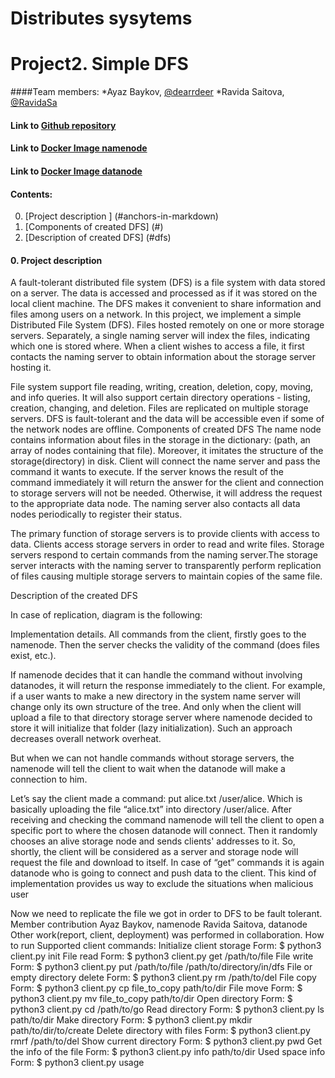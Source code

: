 # Distributes sysytems
# Project2. Simple DFS

####Team members:
*Ayaz Baykov, [@dearrdeer](@dearrdeer)
*Ravida Saitova, [@RavidaSa](@RavidaSa)

#### Link to [Github repository](https://github.com/dearrdeer/dist_fs)
#### Link to [Docker Image namenode](https://hub.docker.com/repository/docker/deardeer322/namenode)
#### Link to [Docker Image datanode](https://hub.docker.com/repository/docker/deardeer322/datanode)

#### Contents:
0. [Project description ] (#anchors-in-markdown)
1. [Components of created DFS] (#)
2. [Description of created DFS] (#dfs)

#### 0. __Project description__ <a name="anchors-in-markdown"></a>

A fault-tolerant distributed file system (DFS) is a file system with data stored on a server. The data is accessed and processed as if it was stored on the local client machine. The DFS makes it convenient to share information and files among users on a network.  In this project, we implement a simple Distributed File System (DFS). Files hosted remotely on one or more storage servers. Separately, a single naming server will index the files, indicating which one is stored where. When a client wishes to access a file, it first contacts the naming server to obtain information about the storage server hosting it. 

File system support file reading, writing, creation, deletion, copy, moving, and info queries. It will also support certain directory operations - listing, creation, changing, and deletion. Files are replicated on multiple storage servers. DFS is fault-tolerant and the data will be accessible even if some of the network nodes are offline.
Components of created DFS
The name node contains information about files in the storage in the dictionary: (path, an array of nodes containing that file). Moreover, it imitates the structure of the storage(directory) in disk. Client will connect the name server and pass the command it wants to execute. If the server knows the result of the command immediately it will return the answer for the client and connection to storage servers will not be needed. Otherwise, it will address the request to the appropriate data node. The naming server also contacts all data nodes periodically to register their status.

The primary function of storage servers is to provide clients with access to data. Clients access storage servers in order to read and write files. Storage servers respond to certain commands from the naming server.The storage server interacts with the naming server to transparently perform replication of files causing multiple storage servers to maintain copies of the same file.

Description of the created DFS

In case of replication, diagram is the following:
	     
                      
Implementation details.
All commands from the client, firstly goes to the namenode. Then the server checks the validity of the command (does files exist, etc.).

If namenode decides that it can handle the command without involving datanodes, it will return the response immediately to the client. For example, if a user wants to make a new directory in the system name server will change only its own structure of the tree. And only when the client will upload a file to that directory storage server where namenode decided to store it will initialize that folder (lazy initialization). Such an approach decreases overall network overheat.

But when we can not handle commands without storage servers, the namenode will tell the client to wait when the datanode will make a connection to him.

Let’s say the client made a command: put alice.txt /user/alice.  Which is basically uploading the file “alice.txt” into directory /user/alice. After receiving and checking the command namenode will tell the client to open a specific port to where the chosen datanode will connect. Then it randomly chooses an alive storage node and sends clients' addresses to it. So, shortly, the client will be considered as a server and storage node will request the file and download to itself. In case of “get” commands it is again datanode who is going to connect and push data to the client. This kind of implementation provides us way to exclude the situations when malicious user 

Now we need to replicate the file we got in order to DFS to be fault tolerant. 
Member contribution
Ayaz Baykov, namenode
Ravida Saitova, datanode
Other work(report, client, deployment) was performed in collaboration.
How to run 
Supported client commands:
Initialize client storage
Form: $ python3 client.py init
File read
Form: $ python3 client.py get /path/to/file
File write
	Form: $ python3 client.py put /path/to/file /path/to/directory/in/dfs
File or empty directory delete
Form: $ python3 client.py rm /path/to/del
File copy
Form: $ python3 client.py cp file_to_copy path/to/dir
File move
Form: $ python3 client.py mv file_to_copy path/to/dir
Open directory
Form: $ python3 client.py cd /path/to/go
Read directory
Form: $ python3 client.py ls path/to/dir
Make directory 
Form: $ python3 client.py mkdir path/to/dir/to/create
Delete directory with files
Form: $ python3 client.py rmrf /path/to/del
Show current directory 
Form: $ python3 client.py pwd
Get the info of the file 
Form: $ python3 client.py info path/to/dir
Used space info
Form: $ python3 client.py usage


